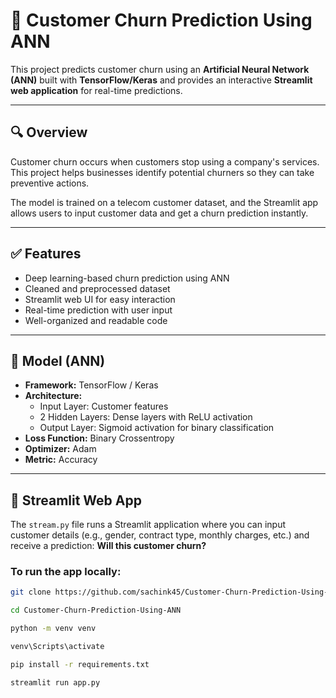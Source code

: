 # 🧠 Customer Churn Prediction Using ANN

This project predicts customer churn using an **Artificial Neural Network (ANN)** built with **TensorFlow/Keras** and provides an interactive **Streamlit web application** for real-time predictions.

---

## 🔍 Overview

Customer churn occurs when customers stop using a company's services. This project helps businesses identify potential churners so they can take preventive actions.

The model is trained on a telecom customer dataset, and the Streamlit app allows users to input customer data and get a churn prediction instantly.

---

## ✅ Features

- Deep learning-based churn prediction using ANN
- Cleaned and preprocessed dataset
- Streamlit web UI for easy interaction
- Real-time prediction with user input
- Well-organized and readable code

---

## 🧠 Model (ANN)

- **Framework:** TensorFlow / Keras
- **Architecture:**
  - Input Layer: Customer features
  - 2 Hidden Layers: Dense layers with ReLU activation
  - Output Layer: Sigmoid activation for binary classification
- **Loss Function:** Binary Crossentropy
- **Optimizer:** Adam
- **Metric:** Accuracy

---

## 🚀 Streamlit Web App

The `stream.py` file runs a Streamlit application where you can input customer details (e.g., gender, contract type, monthly charges, etc.) and receive a prediction: **Will this customer churn?**

### To run the app locally:

```bash
git clone https://github.com/sachink45/Customer-Churn-Prediction-Using-ANN.git

cd Customer-Churn-Prediction-Using-ANN

python -m venv venv

venv\Scripts\activate   

pip install -r requirements.txt

streamlit run app.py




